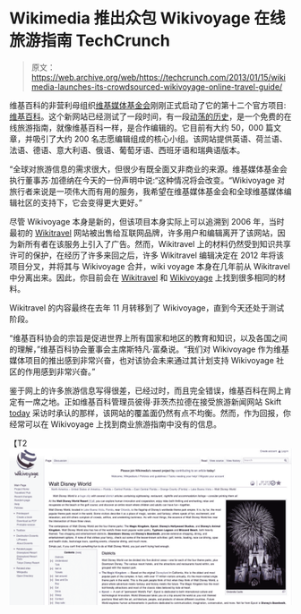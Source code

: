 # Wikimedia 推出众包 Wikivoyage 在线旅游指南 TechCrunch

> 原文：<https://web.archive.org/web/https://techcrunch.com/2013/01/15/wikimedia-launches-its-crowdsourced-wikivoyage-online-travel-guide/>

维基百科的非营利母组织[维基媒体基金会](https://web.archive.org/web/20230216093207/http://wikimediafoundation.org/)刚刚正式启动了它的第十二个官方项目:[维基百科](https://web.archive.org/web/20230216093207/http://www.wikivoyage.org/)。这个新网站已经测试了一段时间，有一段[动荡的历史](https://web.archive.org/web/20230216093207/http://en.wikipedia.org/wiki/Wikivoyage)，是一个免费的在线旅游指南，就像维基百科一样，是合作编辑的。它目前有大约 50，000 篇文章，并吸引了大约 200 名志愿编辑组成的核心小组。该网站提供英语、荷兰语、法语、德语、意大利语、俄语、葡萄牙语、西班牙语和瑞典语版本。

“全球对旅游信息的需求很大，但很少有既全面又非商业的来源。维基媒体基金会执行董事苏·加德纳在今天的一份声明中说:“这种情况将会改变。“Wikivoyage 对旅行者来说是一项伟大而有用的服务，我希望在维基媒体基金会和全球维基媒体编辑社区的支持下，它会变得更大更好。”

尽管 Wikivoyage 本身是新的，但该项目本身实际上可以追溯到 2006 年，当时最初的 [Wikitravel](https://web.archive.org/web/20230216093207/http://en.wikipedia.org/wiki/Wikitravel) 网站被出售给互联网品牌，许多用户和编辑离开了该网站，因为新所有者在该服务上引入了广告。然而，Wikitravel 上的材料仍然受到知识共享许可的保护，在经历了许多来回之后，许多 Wikitravel 编辑决定在 2012 年将该项目分叉，并将其与 Wikivoyage 合并，wiki voyage 本身在几年前从 Wikitravel 中分离出来。因此，你目前会在 [Wikitravel](https://web.archive.org/web/20230216093207/http://wikitravel.org/en/Mount_Aso) 和 [Wikivoyage](https://web.archive.org/web/20230216093207/http://en.wikivoyage.org/wiki/Mount_Aso) 上找到很多相同的材料。

Wikitravel 的内容最终在去年 11 月转移到了 Wikivoyage，直到今天还处于测试阶段。

“维基百科协会的宗旨是促进世界上所有国家和地区的教育和知识，以及各国之间的理解，”维基百科协会董事会主席斯特凡·富桑说。“我们对 Wikivoyage 作为维基媒体项目的推出感到非常兴奋，也对该协会未来通过其计划支持 Wikivoyage 社区的作用感到非常兴奋。”

鉴于网上的许多旅游信息写得很差，已经过时，而且完全错误，维基百科在网上肯定有一席之地。正如维基百科管理员彼得·菲茨杰拉德在接受旅游新闻网站 Skift [today](https://web.archive.org/web/20230216093207/http://skift.com/2013/01/15/interview-wikipedias-travel-site-wikivoyage-launches-today-amidst-big-hopes/) 采访时承认的那样，该网站的覆盖面仍然有点不均衡。然而，作为回报，你经常可以在 Wikivoyage 上找到商业旅游指南中没有的信息。

【T2![Walt Disney World – Travel guides at Wikivoyage](img/a5df816f6d5dc4f97aa2069b9f89e543.png)